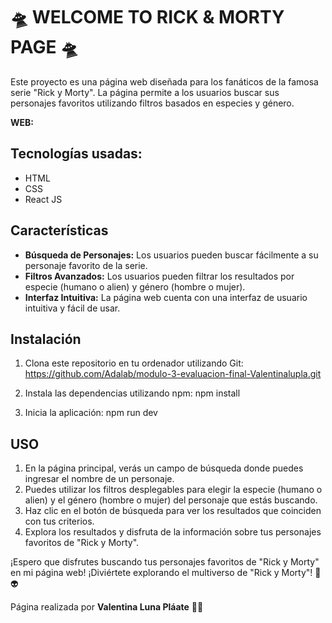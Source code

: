 # 🛸 WELCOME TO RICK & MORTY PAGE 🛸

Este proyecto es una página web diseñada para los fanáticos de la famosa serie "Rick y Morty". La página permite a los usuarios buscar sus personajes favoritos utilizando filtros basados en especies y género.

**WEB:**

## Tecnologías usadas:

- HTML
- CSS
- React JS

## Características

- **Búsqueda de Personajes:** Los usuarios pueden buscar fácilmente a su personaje favorito de la serie.
- **Filtros Avanzados:** Los usuarios pueden filtrar los resultados por especie (humano o alien) y género (hombre o mujer).
- **Interfaz Intuitiva:** La página web cuenta con una interfaz de usuario intuitiva y fácil de usar.

## Instalación

1. Clona este repositorio en tu ordenador utilizando Git:
   https://github.com/Adalab/modulo-3-evaluacion-final-Valentinalupla.git

2. Instala las dependencias utilizando npm:
   npm install

3. Inicia la aplicación:
   npm run dev

## USO

1. En la página principal, verás un campo de búsqueda donde puedes ingresar el nombre de un personaje.
2. Puedes utilizar los filtros desplegables para elegir la especie (humano o alien) y el género (hombre o mujer) del personaje que estás buscando.
3. Haz clic en el botón de búsqueda para ver los resultados que coinciden con tus criterios.
4. Explora los resultados y disfruta de la información sobre tus personajes favoritos de "Rick y Morty".

¡Espero que disfrutes buscando tus personajes favoritos de "Rick y Morty" en mi página web!
¡Diviértete explorando el multiverso de "Rick y Morty"! 🚀👽

Página realizada por **Valentina Luna Pláate** 💅🏽
